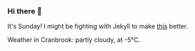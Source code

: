 ### Hi there :wave:

It's Sunday! I might be fighting with Jekyll to make [this](https://swissclubtoronto.ca) better.

Weather in Cranbrook: partly cloudy, at -5°C.
